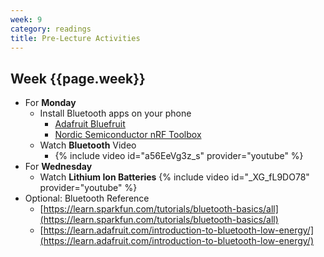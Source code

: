 ```yaml
---
week: 9
category: readings
title: Pre-Lecture Activities
---
```


## Week {{page.week}}

* For **Monday**
  * Install Bluetooth apps on your phone
    - [Adafruit Bluefruit](https://learn.adafruit.com/bluefruit-le-connect)
    - [Nordic Semiconductor nRF Toolbox](https://www.nordicsemi.com/Software-and-Tools/Development-Tools/nRF-Toolbox)
  * Watch **Bluetooth** Video
    * {% include video id="a56EeVg3z_s" provider="youtube" %}
* For **Wednesday**
  * Watch **Lithium Ion Batteries**
    {% include video id="_XG_fL9DO78" provider="youtube" %}
* Optional: Bluetooth Reference
  * [https://learn.sparkfun.com/tutorials/bluetooth-basics/all](https://learn.sparkfun.com/tutorials/bluetooth-basics/all)
  * [https://learn.adafruit.com/introduction-to-bluetooth-low-energy/](https://learn.adafruit.com/introduction-to-bluetooth-low-energy/)
